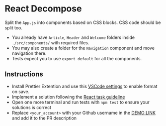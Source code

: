 # React Decompose

Split the `App.js` into components based on CSS blocks. CSS code should be split too.
- You already have `Article`, `Header` and `Welcome` folders inside `./src/components/` with required files.
- You may also create a folder for the `Navigation` component and move navigation there.
- Tests expect you to use `export default` for all the components.

## Instructions
- Install Prettier Extention and use this [VSCode settings](https://mate-academy.github.io/fe-program/tools/vscode/settings.json) to enable format on save.
- Implement a solution following the [React task guideline](https://github.com/230220/react_decompose.git)
- Open one more terminal and run tests with `npm test` to ensure your solutions is correct
- Replace `<your_account>` with your Github username in the [DEMO LINK](https://230220.github.io/react_decompose/) and add it to the PR description
